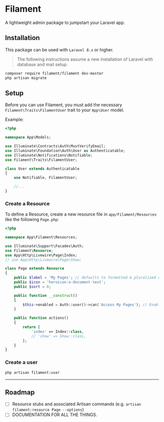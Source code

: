 # Filament

A lightweight admin package to jumpstart your Laravel app.

## Installation

This package can be used with `Laravel 8.x` or higher.

> The following instructions assume a new installation of Laravel with database and mail setup.

```bash
composer require filament/filament dev-master
php artisan migrate
```

## Setup

Before you can use Filament, you must add the necessary `Filament\Traits\FilamentUser` trait to your `App\User` model.

Example:

```php
<?php

namespace App\Models;

use Illuminate\Contracts\Auth\MustVerifyEmail;
use Illuminate\Foundation\Auth\User as Authenticatable;
use Illuminate\Notifications\Notifiable;
use Filament\Traits\FilamentUser;

class User extends Authenticatable
{
    use Notifiable, FilamentUser;

    //...
}
```

### Create a Resource

To define a Resource, create a new resource file in `app/Filament/Resources` like the following `Page.php`:

```php
<?php

namespace App\Filament\Resources;

use Illuminate\Support\Facades\Auth;
use Filament\Resource;
use App\Http\Livewire\Page\Index;
// use App\Http\Livewire\Page\Show;

class Page extends Resource
{
    public $label = 'My Pages'; // defaults to formatted & pluralized classname
    public $icon = 'heroicon-o-document-text';
    public $sort = 0;

    public function __construct()
    {
        $this->enabled = Auth::user()->can('Access My Pages'); // Enable navigation visibilty and access to entire resource via policy etc.
    }

    public function actions()
    {
        return [
            'index' => Index::class,
            // 'show' => Show::class,
        ];
    }
}
```

### Create a user

```bash
php artisan filament:user
```

---

## Roadmap

- [ ] Resource stubs and associated Artisan commands (e.g. `artisan filament:resource Page --options`)
- [ ] DOCUMENTATION FOR ALL THE THINGS.
